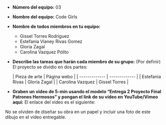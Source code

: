- **Número del equipo:** 03
- **Nombre del equipo:** Code Girls
- **Nombre de todos miembros en tu equipo:**
  * Gissel Torres Rodriguez
  * Estefania Vianey Rivas Gomez
  * Gloria Zagal
  * Carolina Vazquez Pólito
- **Describe las tareas que harán cada miembro de su grupo:** (Por definir)
  El proyecto se dividio en dos partes:
 
  | Pieza de arte | Página webo |
| ------------- | ------------- |
| Estefania Rivas  | Gloria Zagal  |
| Carolina Vazquez  | Gissel Torres |
- **Graben un video de 5-min usando el modelo “Entrega 2 Proyecto Final Patrones Hermosos” y pongan el link de su vídeo en YouTube/Vimeo aquí:** El enlace del video es el siguiente: 

No se olviden de diseñar su obra en un papel y incluir una foto de este dibujo en el vídeo entregable.
